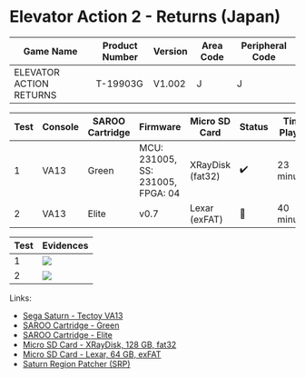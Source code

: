 # Elevator Action 2 - Returns (Japan)

| Game Name               | Product Number | Version | Area Code | Peripheral Code |
| ----------------------- | -------------- | ------- | --------- | --------------- |
| ELEVATOR ACTION RETURNS | T-19903G       | V1.002  | J         | J               |

| Test | Console | SAROO Cartridge | Firmware                          | Micro SD Card    | Status             | Time Played |
| ---- | ------- | --------------- | --------------------------------- | ---------------- | ------------------ | ----------- |
| 1    | VA13    | Green           | MCU: 231005, SS: 231005, FPGA: 04 | XRayDisk (fat32) | :heavy_check_mark: | 23 minutes  |
| 2    | VA13    | Elite           | v0.7                              | Lexar (exFAT)    | :100:              | 40 minutes  |

| Test | Evidences                                                                                        |
| ---- | ------------------------------------------------------------------------------------------------ |
| 1    | [![](https://img.youtube.com/vi/ZmXALul__TY/0.jpg)](https://www.youtube.com/watch?v=ZmXALul__TY) |
| 2    | [![](https://img.youtube.com/vi/vdQMMkkQGlU/0.jpg)](https://www.youtube.com/watch?v=vdQMMkkQGlU) |

Links:

- [Sega Saturn - Tectoy VA13](../../../Info/Consoles/VA13/README.md)
- [SAROO Cartridge - Green](../../../Info/Cartridges/RetroGameParadiseStore/1.32F/README.md)
- [SAROO Cartridge - Elite](../../../../Info/Cartridges/GuangzhouSanStarOnlineShop/1.6/README.md)
- [Micro SD Card - XRayDisk, 128 GB, fat32](../../../Info/SdCards/XRayDisk/128GB/fat32/README.md)
- [Micro SD Card - Lexar, 64 GB, exFAT](../../../../Info/SdCards/Lexar/64GB/exfat/README.md)
- [Saturn Region Patcher (SRP)](https://segaxtreme.net/resources/saturn-region-patcher.81/download)
